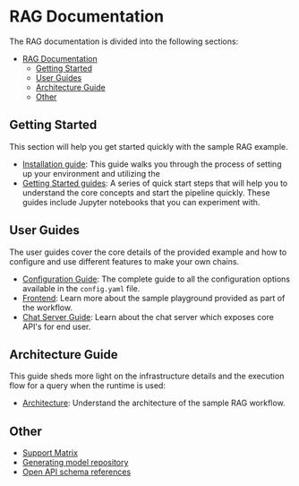 # RAG Documentation

The RAG documentation is divided into the following sections:

- [RAG Documentation](#rag-documentation)
  - [Getting Started](#getting-started)
  - [User Guides](#user-guides)
  - [Architecture Guide](#architecture-guide)
  - [Other](#other)

## Getting Started

This section will help you get started quickly with the sample RAG example.

* [Installation guide](../RetrievalAugmentedGeneration/README.md#prerequisites): This guide walks you through the process of setting up your environment and utilizing the
* [Getting Started guides](../RetrievalAugmentedGeneration/README.md#getting-started): A series of quick start steps that will help you to understand the core concepts and start the pipeline quickly. These guides include Jupyter notebooks that you can experiment with.

## User Guides

The user guides cover the core details of the provided example and how to configure and use different features to make your own chains.

* [Configuration Guide](./rag/configuration.md): The complete guide to all the configuration options available in the `config.yaml` file.
* [Frontend](./rag/frontend.md): Learn more about the sample playground provided as part of the workflow.
* [Chat Server Guide](./rag/chat_server.md): Learn about the chat server which exposes core API's for end user.

## Architecture Guide

This guide sheds more light on the infrastructure details and the execution flow for a query when the runtime is used:

* [Architecture](./rag/architecture.md): Understand the architecture of the sample RAG workflow.

## Other

* [Support Matrix](./rag/support_matrix.md)
* [Generating model repository](./rag/model_conversion.md)
* [Open API schema references](./rag/api_reference/openapi_schema.json)
